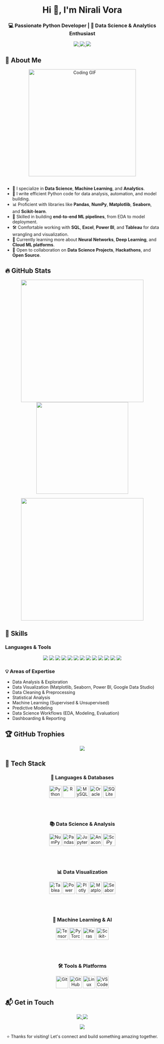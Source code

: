 <h1 align="center">Hi 👋, I'm Nirali Vora </h1>
<h3 align="center">💻 Passionate Python Developer | 🎯 Data Science & Analytics Enthusiast</h3>

<p align="center">
  <a href="https://github.com/nirali-vora" target="_blank">
    <img src="https://img.shields.io/badge/GitHub-nirali--vora-181717?style=flat&logo=github" />
  </a>
  <a href="https://www.linkedin.com/in/nirali-vora/" target="_blank">
    <img src="https://img.shields.io/badge/LinkedIn-nirali--vora-0A66C2?style=flat&logo=linkedin&logoColor=white" />
  </a>
  <a href="mailto:nirali.vora@gmail.com" target="_blank">
    <img src="https://img.shields.io/badge/Email-nirali.vora@gmail.com-D14836?style=flat&logo=gmail&logoColor=white" />
  </a>
</p>

## 🚀 About Me

<div align="center">
  <img src="https://media.giphy.com/media/qgQUggAC3Pfv687qPC/giphy.gif" width="350" alt="Coding GIF" />
</div>

<br/>

- 🧪 I specialize in **Data Science**, **Machine Learning**, and **Analytics**.
- 🐍 I write efficient Python code for data analysis, automation, and model building.
- 📊 Proficient with libraries like **Pandas**, **NumPy**, **Matplotlib**, **Seaborn**, and **Scikit-learn**.
- 🧠 Skilled in building **end-to-end ML pipelines**, from EDA to model deployment.
- 🛠️ Comfortable working with **SQL**, **Excel**, **Power BI**, and **Tableau** for data wrangling and visualization.
- 🌱 Currently learning more about **Neural Networks**, **Deep Learning**, and **Cloud ML platforms**.
- 🤝 Open to collaboration on **Data Science Projects**, **Hackathons**, and **Open Source**.


## 🔥 GitHub Stats

<p align="center">
  <img src="https://github-readme-stats.vercel.app/api?username=nirali-vora&show_icons=true&theme=radical&count_private=true" width="400" />
  <img src="https://github-readme-stats.vercel.app/api/top-langs/?username=nirali-vora&layout=compact&theme=radical" width="300" />
</p>

<p align="center">
  <img src="https://streak-stats.demolab.com/?user=nirali-vora&theme=radical" width="400"/>
</p>


## 🧠 Skills

### Languages & Tools
<div align="center">
  <img src="https://img.shields.io/badge/Python-3776AB?style=for-the-badge&logo=python&logoColor=white" />
  <img src="https://img.shields.io/badge/SQL-336791?style=for-the-badge&logo=postgresql&logoColor=white" />
  <img src="https://img.shields.io/badge/Excel-217346?style=for-the-badge&logo=microsoft-excel&logoColor=white" />
  <img src="https://img.shields.io/badge/Jupyter-F37626?style=for-the-badge&logo=jupyter&logoColor=white" />
  <img src="https://img.shields.io/badge/Google_Colab-F9AB00?style=for-the-badge&logo=googlecolab&logoColor=white" />
  <img src="https://img.shields.io/badge/Pandas-150458?style=for-the-badge&logo=pandas&logoColor=white" />
  <img src="https://img.shields.io/badge/NumPy-013243?style=for-the-badge&logo=numpy&logoColor=white" />
  <img src="https://img.shields.io/badge/Matplotlib-11557C?style=for-the-badge&logo=matplotlib&logoColor=white" />
  <img src="https://img.shields.io/badge/Seaborn-3F4E8C?style=for-the-badge&logo=seaborn&logoColor=white" />
  <img src="https://img.shields.io/badge/Scikit_Learn-F7931E?style=for-the-badge&logo=scikit-learn&logoColor=white" />
  <img src="https://img.shields.io/badge/Power_BI-F2C811?style=for-the-badge&logo=powerbi&logoColor=black" />
  <img src="https://img.shields.io/badge/Google_Data_Studio-4285F4?style=for-the-badge&logo=googledatastudio&logoColor=white" />
  <img src="https://img.shields.io/badge/Git-F05032?style=for-the-badge&logo=git&logoColor=white" />
</div>

### 💡 Areas of Expertise
- Data Analysis & Exploration
- Data Visualization (Matplotlib, Seaborn, Power BI, Google Data Studio)
- Data Cleaning & Preprocessing
- Statistical Analysis
- Machine Learning (Supervised & Unsupervised)
- Predictive Modeling
- Data Science Workflows (EDA, Modeling, Evaluation)
- Dashboarding & Reporting



## 🏆 GitHub Trophies

<p align="center">
  <img src="https://github-profile-trophy.vercel.app/?username=nirali-vora&theme=radical&column=7&margin-w=5&margin-h=5" />
</p>


## 💼 Tech Stack

<div align="center">

### 🧠 Languages & Databases  
<img src="https://cdn.jsdelivr.net/gh/devicons/devicon/icons/python/python-original.svg" height="40" title="Python" />
<img src="https://cdn.jsdelivr.net/gh/devicons/devicon/icons/r/r-original.svg" height="40" title="R" />
<img src="https://cdn.jsdelivr.net/gh/devicons/devicon/icons/mysql/mysql-original.svg" height="40" title="MySQL" />
<img src="https://cdn.jsdelivr.net/gh/devicons/devicon/icons/oracle/oracle-original.svg" height="40" title="Oracle" />
<img src="https://cdn.jsdelivr.net/gh/devicons/devicon/icons/sqlite/sqlite-original.svg" height="40" title="SQLite" />

<br/><br/>

### 📚 Data Science & Analysis  
<img src="https://cdn.jsdelivr.net/gh/devicons/devicon/icons/numpy/numpy-original.svg" height="40" title="NumPy" />
<img src="https://cdn.jsdelivr.net/gh/devicons/devicon/icons/pandas/pandas-original.svg" height="40" title="Pandas" />
<img src="https://cdn.jsdelivr.net/gh/devicons/devicon/icons/jupyter/jupyter-original.svg" height="40" title="Jupyter Notebook" />
<img src="https://cdn.jsdelivr.net/gh/devicons/devicon/icons/anaconda/anaconda-original.svg" height="40" title="Anaconda" />
<img src="https://cdn.jsdelivr.net/gh/devicons/devicon/icons/scipy/scipy-original.svg" height="40" title="SciPy" />

<br/><br/>

### 📊 Data Visualization  
<img src="https://cdn.jsdelivr.net/gh/devicons/devicon/icons/tableau/tableau-original.svg" height="40" title="Tableau" />
<img src="https://cdn.jsdelivr.net/gh/devicons/devicon/icons/powerbi/powerbi-original.svg" height="40" title="Power BI" />
<img src="https://cdn.jsdelivr.net/gh/devicons/devicon/icons/plotly/plotly-original.svg" height="40" title="Plotly" />
<img src="https://upload.wikimedia.org/wikipedia/commons/8/84/Matplotlib_icon.svg" height="40" title="Matplotlib" />
<img src="https://upload.wikimedia.org/wikipedia/commons/thumb/8/84/Seaborn_logo.svg/512px-Seaborn_logo.svg.png" height="40" title="Seaborn" />

<br/><br/>

### 🤖 Machine Learning & AI  
<img src="https://cdn.jsdelivr.net/gh/devicons/devicon/icons/tensorflow/tensorflow-original.svg" height="40" title="TensorFlow" />
<img src="https://cdn.jsdelivr.net/gh/devicons/devicon/icons/pytorch/pytorch-original.svg" height="40" title="PyTorch" />
<img src="https://cdn.jsdelivr.net/gh/devicons/devicon/icons/keras/keras-original.svg" height="40" title="Keras" />
<img src="https://cdn.jsdelivr.net/gh/devicons/devicon/icons/scikit-learn/scikit-learn-original.svg" height="40" title="Scikit-learn" />

<br/><br/>

### 🛠️ Tools & Platforms  
<img src="https://cdn.jsdelivr.net/gh/devicons/devicon/icons/git/git-original.svg" height="40" title="Git" />
<img src="https://cdn.jsdelivr.net/gh/devicons/devicon/icons/github/github-original.svg" height="40" title="GitHub" />
<img src="https://cdn.jsdelivr.net/gh/devicons/devicon/icons/linux/linux-original.svg" height="40" title="Linux" />
<img src="https://cdn.jsdelivr.net/gh/devicons/devicon/icons/vscode/vscode-original.svg" height="40" title="VS Code" />

</div>

## 📬 Get in Touch

<p align="center">
  <a href="https://www.linkedin.com/in/nirali-vora/">
    <img src="https://img.shields.io/badge/LinkedIn-Connect-blue?style=for-the-badge&logo=linkedin" />
  </a>
  <a href="mailto:nirali.vora@gmail.com">
    <img src="https://img.shields.io/badge/Email-Contact-red?style=for-the-badge&logo=gmail" />
  </a>
</p>

<p align="center">
  <img src="https://komarev.com/ghpvc/?username=nirali-vora&label=Profile%20views&color=dc143c&style=flat" />
</p>

<p align="center">
  ⭐️ Thanks for visiting! Let's connect and build something amazing together.
</p>

